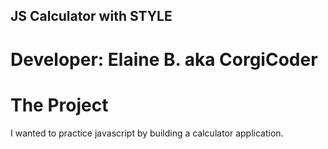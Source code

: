 ## JS Calculator with STYLE

# Developer: Elaine B. aka CorgiCoder

# The Project

I wanted to practice javascript by building a calculator application.
